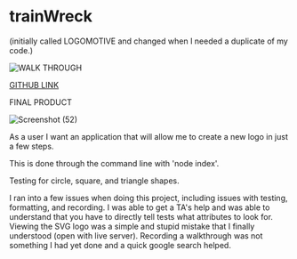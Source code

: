 # trainWreck
(initially called LOGOMOTIVE and changed when I needed a duplicate of my code.)

![WALK THROUGH](https://www.youtube.com/watch?v=sKZPZLPze4c) 


[GITHUB LINK](https://github.com/mayaj0yce/trainWreck.git)

FINAL PRODUCT


![Screenshot (52)](https://github.com/mayaj0yce/trainWreck/assets/129634010/8b9fa984-5330-4501-8ed8-7f747793d468)



As a user I want an application that will allow me to create a new logo in just a few steps.

This is done through the command line with 'node index'.

Testing for circle, square, and triangle shapes. 


I ran into a few issues when doing this project, including issues with testing, formatting, and recording.
I was able to get a TA's help and was able to understand that you have to directly tell tests what attributes to look for.
Viewing the SVG logo was a simple and stupid mistake that I finally understood (open with live server).
Recording a walkthrough was not something I had yet done and a quick google search helped.



